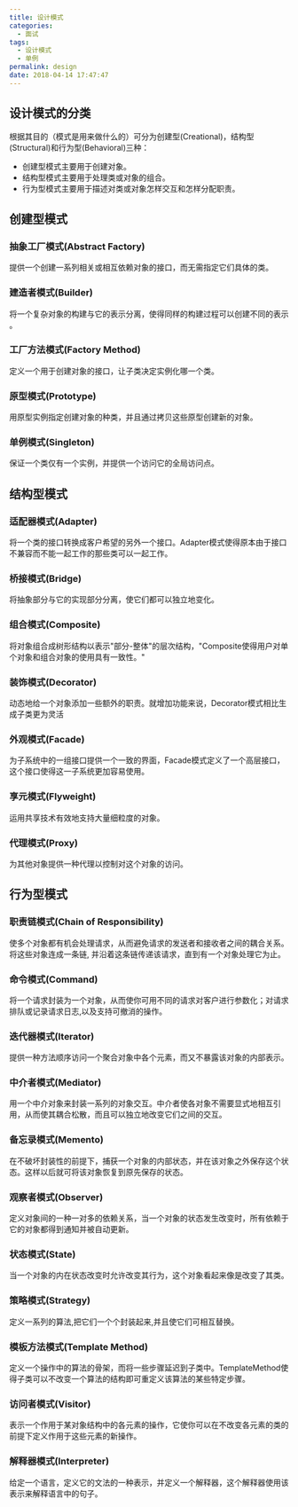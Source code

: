 ```yaml
---
title: 设计模式
categories:
  - 面试
tags:
  - 设计模式
  - 单例
permalink: design
date: 2018-04-14 17:47:47
---
```

## 设计模式的分类

根据其目的（模式是用来做什么的）可分为创建型(Creational)，结构型(Structural)和行为型(Behavioral)三种：

- 创建型模式主要用于创建对象。
- 结构型模式主要用于处理类或对象的组合。
- 行为型模式主要用于描述对类或对象怎样交互和怎样分配职责。

<!--more-->

## 创建型模式

### 抽象工厂模式(Abstract Factory)

提供一个创建一系列相关或相互依赖对象的接口，而无需指定它们具体的类。


### 建造者模式(Builder)

将一个复杂对象的构建与它的表示分离，使得同样的构建过程可以创建不同的表示 。

### 工厂方法模式(Factory Method)

定义一个用于创建对象的接口，让子类决定实例化哪一个类。

### 原型模式(Prototype)

用原型实例指定创建对象的种类，并且通过拷贝这些原型创建新的对象。

### 单例模式(Singleton)

保证一个类仅有一个实例，并提供一个访问它的全局访问点。

## 结构型模式

### 适配器模式(Adapter)

将一个类的接口转换成客户希望的另外一个接口。Adapter模式使得原本由于接口不兼容而不能一起工作的那些类可以一起工作。


### 桥接模式(Bridge)

将抽象部分与它的实现部分分离，使它们都可以独立地变化。


### 组合模式(Composite)

将对象组合成树形结构以表示"部分-整体"的层次结构，"Composite使得用户对单个对象和组合对象的使用具有一致性。"


### 装饰模式(Decorator)

动态地给一个对象添加一些额外的职责。就增加功能来说，Decorator模式相比生成子类更为灵活


### 外观模式(Facade)

为子系统中的一组接口提供一个一致的界面，Facade模式定义了一个高层接口，这个接口使得这一子系统更加容易使用。

### 享元模式(Flyweight)

运用共享技术有效地支持大量细粒度的对象。

### 代理模式(Proxy)

为其他对象提供一种代理以控制对这个对象的访问。

## 行为型模式

### 职责链模式(Chain of Responsibility)

使多个对象都有机会处理请求，从而避免请求的发送者和接收者之间的耦合关系。将这些对象连成一条链, 并沿着这条链传递该请求，直到有一个对象处理它为止。

### 命令模式(Command)

将一个请求封装为一个对象，从而使你可用不同的请求对客户进行参数化；对请求排队或记录请求日志,以及支持可撤消的操作。

### 迭代器模式(Iterator)

提供一种方法顺序访问一个聚合对象中各个元素，而又不暴露该对象的内部表示。

### 中介者模式(Mediator)

用一个中介对象来封装一系列的对象交互。中介者使各对象不需要显式地相互引用，从而使其耦合松散，而且可以独立地改变它们之间的交互。

### 备忘录模式(Memento)

在不破坏封装性的前提下，捕获一个对象的内部状态，并在该对象之外保存这个状态。这样以后就可将该对象恢复到原先保存的状态。

### 观察者模式(Observer)

定义对象间的一种一对多的依赖关系，当一个对象的状态发生改变时，所有依赖于它的对象都得到通知并被自动更新。

### 状态模式(State)

当一个对象的内在状态改变时允许改变其行为，这个对象看起来像是改变了其类。

### 策略模式(Strategy)

定义一系列的算法,把它们一个个封装起来,并且使它们可相互替换。

### 模板方法模式(Template Method)

定义一个操作中的算法的骨架，而将一些步骤延迟到子类中。TemplateMethod使得子类可以不改变一个算法的结构即可重定义该算法的某些特定步骤。

### 访问者模式(Visitor)

表示一个作用于某对象结构中的各元素的操作，它使你可以在不改变各元素的类的前提下定义作用于这些元素的新操作。

### 解释器模式(Interpreter)

给定一个语言，定义它的文法的一种表示，并定义一个解释器，这个解释器使用该表示来解释语言中的句子。